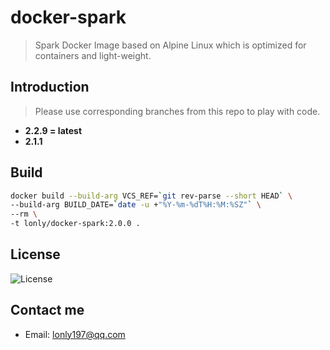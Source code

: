 # docker-spark

 > Spark Docker Image based on Alpine Linux which is optimized for containers and light-weight.

## Introduction

> Please use corresponding branches from this repo to play with code.

- __2.2.9 = latest__
- __2.1.1__

## Build

```bash
docker build --build-arg VCS_REF=`git rev-parse --short HEAD` \
--build-arg BUILD_DATE=`date -u +"%Y-%m-%dT%H:%M:%SZ"` \
--rm \
-t lonly/docker-spark:2.0.0 .
```

## License

![License](https://img.shields.io/github/license/lonly197/docker-alpine-python.svg)

## Contact me

- Email: <lonly197@qq.com>